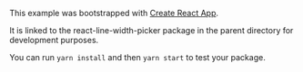 This example was bootstrapped with [Create React App](https://github.com/facebook/create-react-app).

It is linked to the react-line-width-picker package in the parent directory for development purposes.

You can run `yarn install` and then `yarn start` to test your package.
